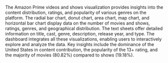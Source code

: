 The Amazon Prime videos and shows visualization provides insights into the content distribution, ratings, and popularity of various genres on the platform. The radial bar chart, donut chart, area chart, map chart, and horizontal bar chart display data on the number of movies and shows, ratings, genres, and geographical distribution. The text sheets offer detailed information on title, cast, genre, description, release year, and type. The dashboard integrates all these visualizations, enabling users to interactively explore and analyze the data. Key insights include the dominance of the United States in content contribution, the popularity of the 13+ rating, and the majority of movies (80.82%) compared to shows (19.18%).
